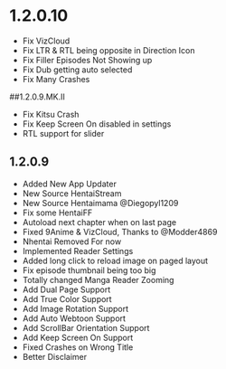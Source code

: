 # 1.2.0.10

- Fix VizCloud
- Fix LTR & RTL being opposite in Direction Icon
- Fix Filler Episodes Not Showing up
- Fix Dub getting auto selected
- Fix Many Crashes

##1.2.0.9.MK.II

- Fix Kitsu Crash
- Fix Keep Screen On disabled in settings
- RTL support for slider

## 1.2.0.9

- Added New App Updater
- New Source HentaiStream
- New Source Hentaimama @Diegopyl1209
- Fix some HentaiFF
- Autoload next chapter when on last page
- Fixed 9Anime & VizCloud, Thanks to @Modder4869
- Nhentai Removed For now
- Implemented Reader Settings
- Added long click to reload image on paged layout 
- Fix episode thumbnail being too big
- Totally changed Manga Reader Zooming
- Add Dual Page Support
- Add True Color Support
- Add Image Rotation Support
- Add Auto Webtoon Support
- Add ScrollBar Orientation Support
- Add Keep Screen On Support
- Fixed Crashes on Wrong Title
- Better Disclaimer
